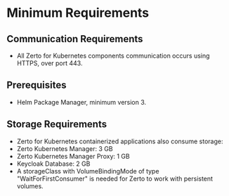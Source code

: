 # Minimum Requirements

## Communication Requirements
- All Zerto for Kubernetes components communication occurs using HTTPS, over port 443.

## Prerequisites
- Helm Package Manager, minimum version 3.

## Storage Requirements
-	Zerto for Kubernetes containerized applications also consume storage:
-	Zerto Kubernetes Manager: 3 GB
-	Zerto Kubernetes Manager Proxy: 1 GB
-	Keycloak Database: 2 GB
-	A storageClass with VolumeBindingMode of type "WaitForFirstConsumer" is needed for Zerto to work with persistent volumes.
